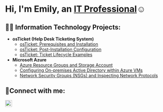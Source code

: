 <h1>Hi, I'm Emily, an <a href="https://linkedin.com/in/Josh">IT Professional</a>☺</h1>

<h2>👨‍💻 Information Technology Projects:</h2>

- <b>osTicket (Help Desk Ticketing System)</b>
  - [osTicket: Prerequisites and Installation](https://github.com/ITEmily/osticket-prereqs)
  - [osTicket: Post-Installation Configuration](https://github.com/ITEmily/post-install-config)
  - [osTicket: Ticket Lifecycle Examples](https://github.com/ITEmily/ticket-lifecycle)
- <b>Microsoft Azure</b>
  - [Azure Resource Groups and Storage Account](https://github.com/ITEmily/azure-storage-account)
  - [Configuring On-premises Active Directory within Azure VMs](https://github.com/ITEmily/configure-ad)
  - [Network Security Groups (NSGs) and Inspecting Network Protocols](https://github.com/ITEmily/azure-network-protocols)

<h2>🤳Connect with me:</h2>

[<img align="left" alt="Josh | LinkedIn" width="22px" src="https://cdn.jsdelivr.net/npm/simple-icons@v3/icons/linkedin.svg" />][linkedin]

[linkedin]: https://linkedin.com/in/Josh
